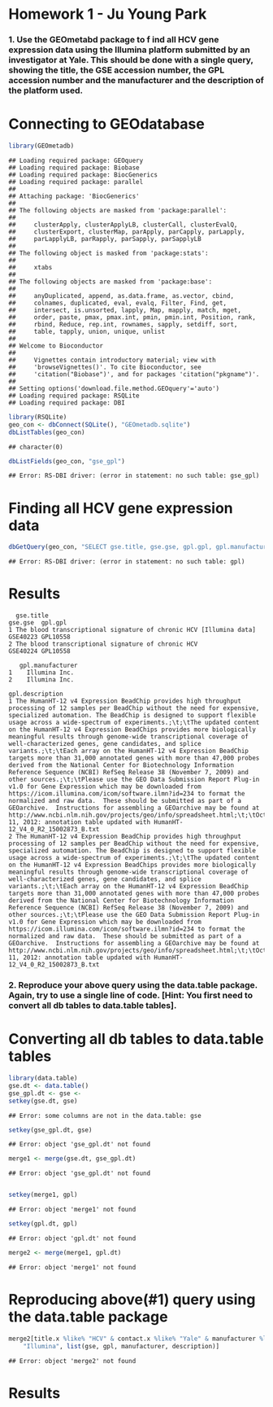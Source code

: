 Homework 1 - Ju Young Park
========================================================

### 1. Use the GEOmetabd package to f ind all HCV gene expression data using the Illumina platform submitted by an investigator at Yale. This should be done with a single query, showing the title, the GSE accession number, the GPL accession number and the manufacturer and the description of the platform used.

# Connecting to GEOdatabase

```r
library(GEOmetadb)
```

```
## Loading required package: GEOquery
## Loading required package: Biobase
## Loading required package: BiocGenerics
## Loading required package: parallel
## 
## Attaching package: 'BiocGenerics'
## 
## The following objects are masked from 'package:parallel':
## 
##     clusterApply, clusterApplyLB, clusterCall, clusterEvalQ,
##     clusterExport, clusterMap, parApply, parCapply, parLapply,
##     parLapplyLB, parRapply, parSapply, parSapplyLB
## 
## The following object is masked from 'package:stats':
## 
##     xtabs
## 
## The following objects are masked from 'package:base':
## 
##     anyDuplicated, append, as.data.frame, as.vector, cbind,
##     colnames, duplicated, eval, evalq, Filter, Find, get,
##     intersect, is.unsorted, lapply, Map, mapply, match, mget,
##     order, paste, pmax, pmax.int, pmin, pmin.int, Position, rank,
##     rbind, Reduce, rep.int, rownames, sapply, setdiff, sort,
##     table, tapply, union, unique, unlist
## 
## Welcome to Bioconductor
## 
##     Vignettes contain introductory material; view with
##     'browseVignettes()'. To cite Bioconductor, see
##     'citation("Biobase")', and for packages 'citation("pkgname")'.
## 
## Setting options('download.file.method.GEOquery'='auto')
## Loading required package: RSQLite
## Loading required package: DBI
```

```r
library(RSQLite)
geo_con <- dbConnect(SQLite(), "GEOmetadb.sqlite")
dbListTables(geo_con)
```

```
## character(0)
```

```r
dbListFields(geo_con, "gse_gpl")
```

```
## Error: RS-DBI driver: (error in statement: no such table: gse_gpl)
```


# Finding all HCV gene expression data 

```r
dbGetQuery(geo_con, "SELECT gse.title, gse.gse, gpl.gpl, gpl.manufacturer, gpl.description FROM (gse JOIN gse_gpl ON gse.gse=gse_gpl.gse) j JOIN gpl ON j.gpl=gpl.gpl WHERE gpl.Title LIKE '%Illumina%' AND gse.contact LIKE '%Institute: Yale %'  AND gse.Title LIKE '%HCV%' LIMIT 5;")
```

```
## Error: RS-DBI driver: (error in statement: no such table: gpl)
```


# Results
      gse.title                                                          gse.gse  gpl.gpl
    1 The blood transcriptional signature of chronic HCV [Illumina data] GSE40223 GPL10558
    2 The blood transcriptional signature of chronic HCV                 GSE40224 GPL10558
         
       gpl.manufacturer
    1    Illumina Inc.
    2    Illumina Inc.
                                                                                                                                                                                                                                                                                                                                                                                                                                                                                                                                                                                                                                                                                                                                                                                                                                                                                                                                                                                                                                                                                                                                                                                                                                  gpl.description
    1 The HumanHT-12 v4 Expression BeadChip provides high throughput processing of 12 samples per BeadChip without the need for expensive, specialized automation. The BeadChip is designed to support flexible usage across a wide-spectrum of experiments.;\t;\tThe updated content on the HumanHT-12 v4 Expression BeadChips provides more biologically meaningful results through genome-wide transcriptional coverage of well-characterized genes, gene candidates, and splice variants.;\t;\tEach array on the HumanHT-12 v4 Expression BeadChip targets more than 31,000 annotated genes with more than 47,000 probes derived from the National Center for Biotechnology Information Reference Sequence (NCBI) RefSeq Release 38 (November 7, 2009) and other sources.;\t;\tPlease use the GEO Data Submission Report Plug-in v1.0 for Gene Expression which may be downloaded from https://icom.illumina.com/icom/software.ilmn?id=234 to format the normalized and raw data.  These should be submitted as part of a GEOarchive.  Instructions for assembling a GEOarchive may be found at http://www.ncbi.nlm.nih.gov/projects/geo/info/spreadsheet.html;\t;\tOctober 11, 2012: annotation table updated with HumanHT-12_V4_0_R2_15002873_B.txt
    2 The HumanHT-12 v4 Expression BeadChip provides high throughput processing of 12 samples per BeadChip without the need for expensive, specialized automation. The BeadChip is designed to support flexible usage across a wide-spectrum of experiments.;\t;\tThe updated content on the HumanHT-12 v4 Expression BeadChips provides more biologically meaningful results through genome-wide transcriptional coverage of well-characterized genes, gene candidates, and splice variants.;\t;\tEach array on the HumanHT-12 v4 Expression BeadChip targets more than 31,000 annotated genes with more than 47,000 probes derived from the National Center for Biotechnology Information Reference Sequence (NCBI) RefSeq Release 38 (November 7, 2009) and other sources.;\t;\tPlease use the GEO Data Submission Report Plug-in v1.0 for Gene Expression which may be downloaded from https://icom.illumina.com/icom/software.ilmn?id=234 to format the normalized and raw data.  These should be submitted as part of a GEOarchive.  Instructions for assembling a GEOarchive may be found at http://www.ncbi.nlm.nih.gov/projects/geo/info/spreadsheet.html;\t;\tOctober 11, 2012: annotation table updated with HumanHT-12_V4_0_R2_15002873_B.txt


### 2. Reproduce your above query using the data.table package. Again, try to use a single line of code. [Hint: You first need to convert all db tables to data.table tables].
 
# Converting all db tables to data.table tables

```r
library(data.table)
gse.dt <- data.table()
gse_gpl.dt <- gse <- 
setkey(gse.dt, gse)
```

```
## Error: some columns are not in the data.table: gse
```

```r
setkey(gse_gpl.dt, gse)
```

```
## Error: object 'gse_gpl.dt' not found
```

```r
merge1 <- merge(gse.dt, gse_gpl.dt)
```

```
## Error: object 'gse_gpl.dt' not found
```

```r

setkey(merge1, gpl)
```

```
## Error: object 'merge1' not found
```

```r
setkey(gpl.dt, gpl)
```

```
## Error: object 'gpl.dt' not found
```

```r
merge2 <- merge(merge1, gpl.dt)
```

```
## Error: object 'merge1' not found
```


# Reproducing above(#1) query using the data.table package

```r
merge2[title.x %like% "HCV" & contact.x %like% "Yale" & manufacturer %like% 
    "Illumina", list(gse, gpl, manufacturer, description)]
```

```
## Error: object 'merge2' not found
```


# Results
